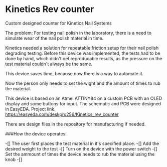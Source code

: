 # Kinetics Rev counter
Custom designed counter for Kinetics Nail Systems

The problem:
For testing nail polish in the laboratory, there is a need to simulate wear of the nail polish material in time.

Kinetics needed a solution for repeatable friction setup for their nail polish degrading testing. Before this device was implemented, the tests had to be done by hand, which didn't net reproducable results, as the pressure on the test material couldn't always be the same.

This device saves time, because now there is a way to automate it.

Now the person only needs to set the wight and the amount of times to rub the material.

This device is based on an Atmel ATTINY84 on a custom PCB with an OLED display and some buttons for input.
The schematic and PCB were designed in EasyEDA. Project link.
https://easyeda.com/deskpro256/Kinetics_rev_counter

There are design files in the repository for manufacturing if needed.

###How the device operates:

-[] The user first places the test material in it's specified place.
-[] Add the desired weight to the test
-[] Turn on the device with the power switch
-[] Set the ammount of times the device needs to rub the material using the knob
-[] 
